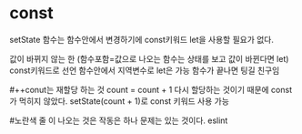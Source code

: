 # const
setState 함수는 함수안에서 변경하기에 const키워드
let을 사용할 필요가 없다.

값이 바뀌지 않는 한 (함수포함=값으로 나오는 함수는 상태를 보고 값이 바뀐다면 let) const키워드로 선언
함수안에서 지역변수로 let은 가능 함수가 끝나면 팅길 친구임

#++conut는 재할당 하는 것 
count = count + 1 
다시 할당하는 것이기 때문에 const가 먹히지 않았다.
setState(count + 1)로 const 키워드 사용 가능

#노란색 줄
이 나오는 것은 작동은 하나 문제는 있는 것이다. eslint
